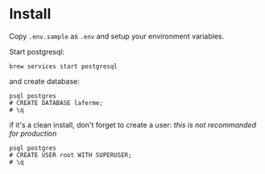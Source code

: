 # Install

Copy `.env.sample` as `.env` and setup your environment variables.

Start postgresql:

```
brew services start postgresql
```

and create database:

```
psql postgres
# CREATE DATABASE laferme;
# \q
```

if it's a clean install, don't forget to create a user:
_this is not recommanded for production_

```
psql postgres
# CREATE USER root WITH SUPERUSER;
# \q
```
